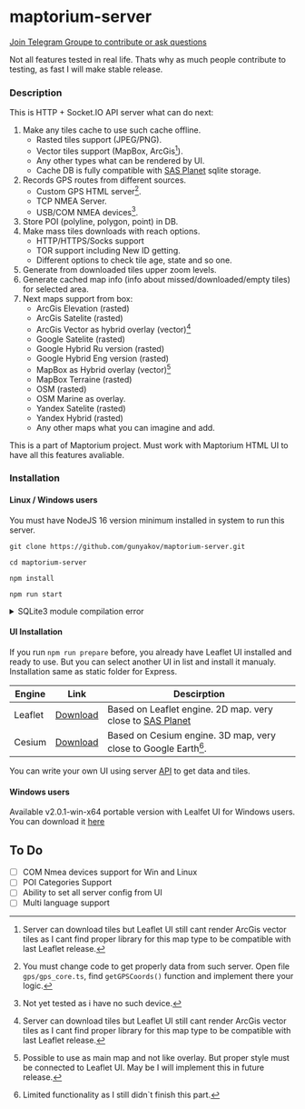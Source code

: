 # maptorium-server

[Join Telegram Groupe to contribute or ask questions](https://t.me/maptorium)

Not all features tested in real life. Thats why as much people contribute to testing, as fast I will make stable release.

### Description

This is HTTP + Socket.IO API server what can do next:

1. Make any tiles cache to use such cache offline.
    - Rasted tiles support (JPEG/PNG).
    - Vector tiles support (MapBox, ArcGis[^1]).
    - Any other types what can be rendered by UI.
    - Cache DB is fully compatible with [SAS Planet](https://sasgis.org) sqlite storage.
2. Records GPS routes from different sources.
    - Custom GPS HTML server[^3].
    - TCP NMEA Server.
    - USB/COM NMEA devices[^4].
3. Store POI (polyline, polygon, point) in DB.
4. Make mass tiles downloads with reach options.
    - HTTP/HTTPS/Socks support
    - TOR support including New ID getting.
    - Different options to check tile age, state and so one.
5. Generate from downloaded tiles upper zoom levels.
6. Generate cached map info (info about missed/downloaded/empty tiles) for selected area.
7. Next maps support from box:
    - ArcGis Elevation (rasted)
    - ArcGis Satelite (rasted)
    - ArcGis Vector as hybrid overlay (vector)[^1]
    - Google Satelite (rasted)
    - Google Hybrid Ru version (rasted)
    - Google Hybrid Eng version (rasted)
    - MapBox as Hybrid overlay (vector)[^2]
    - MapBox Terraine (rasted)
    - OSM (rasted)
    - OSM Marine as overlay.
    - Yandex Satelite (rasted)
    - Yandex Hybrid (rasted)
    - Any other maps what you can imagine and add.

This is a part of Maptorium project. Must work with
Maptorium HTML UI to have all this features avaliable.

### Installation

#### Linux / Windows users

You must have NodeJS 16 version minimum installed in system to run this server.

```
git clone https://github.com/gunyakov/maptorium-server.git

cd maptorium-server

npm install

npm run start
```

<details>

<summary>SQLite3 module compilation error</summary>

If you have any problems during SQLite3 module compilation, run next command

```
npm install https://github.com/mapbox/node-sqlite3/tarball/master
```

</details>

#### UI Installation

If you run `npm run prepare` before, you already have Leaflet UI installed and ready to use. But you can select another UI in list and install it manualy. Installation same as static folder for Express.

| Engine | Link | Descirption |
| - | - | - |
| Leaflet | [Download](https://github.com/gunyakov/maptorium-leaflet) | Based on Leaflet engine. 2D map. very close to [SAS Planet](https://sasgis.org) |
| Cesium  | [Download](https://github.com/gunyakov/maptorium-cesium) | Based on Cesium engine. 3D map, very close to Google Earth[^5]. |

You can write your own UI using server [API](./API.md) to get data and tiles.

#### Windows users

Available v2.0.1-win-x64 portable version with Lealfet UI for Windows users. You can download it [here](https://github.com/gunyakov/maptorium-server/releases/tag/v2.0.1)

## To Do

- [ ] COM Nmea devices support for Win and Linux
- [ ] POI Categories Support
- [ ] Ability to set all server config from UI
- [ ] Multi language support

[^1]: Server can download tiles but Leaflet UI still cant render ArcGis vector tiles as I cant find proper library for this map type to be compatible with last Leaflet release.

[^2]: Possible to use as main map and not like overlay. But proper style must be connected to Leaflet UI. May be I will implement this in future release.

[^3]: You must change code to get properly data from such server. Open file `gps/gps_core.ts`, find `getGPSCoords()` function and implement there your logic.

[^4]: Not yet tested as i have no such device.

[^5]: Limited functionality as I still didn`t finish this part.
